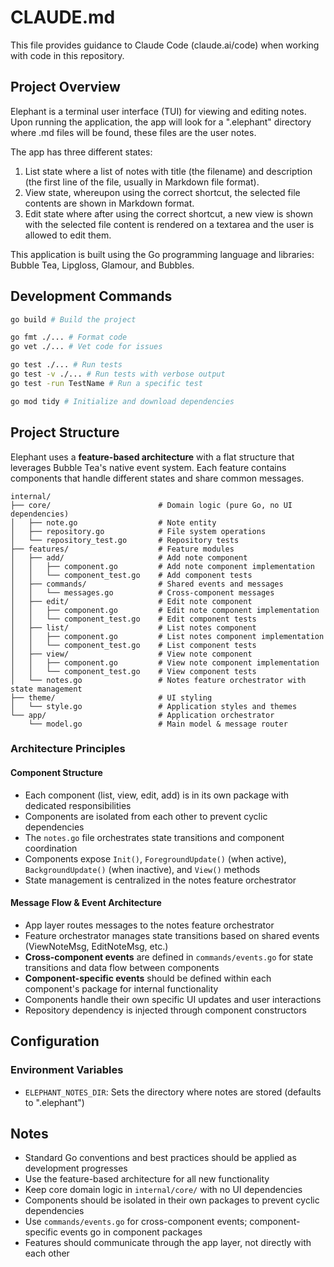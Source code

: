 # CLAUDE.md

This file provides guidance to Claude Code (claude.ai/code) when working with code in this repository.

## Project Overview

Elephant is a terminal user interface (TUI) for viewing and editing notes. Upon running the application, the app will
look for a ".elephant" directory where .md files will be found, these files are the user notes.

The app has three different states:

1. List state where a list of notes with title (the filename) and description (the first line of the file, usually in
   Markdown file format).
2. View state, whereupon using the correct shortcut, the selected file contents are shown in Markdown format.
3. Edit state where after using the correct shortcut, a new view is shown with the selected file content is rendered on
   a textarea and the user is allowed to edit them.

This application is built using the Go programming language and libraries: Bubble Tea, Lipgloss, Glamour, and Bubbles.

## Development Commands

```bash
go build # Build the project

go fmt ./... # Format code
go vet ./... # Vet code for issues

go test ./... # Run tests
go test -v ./... # Run tests with verbose output
go test -run TestName # Run a specific test

go mod tidy # Initialize and download dependencies
```

## Project Structure

Elephant uses a **feature-based architecture** with a flat structure that leverages Bubble Tea's native event system. Each feature contains components that handle different states and share common messages.

```
internal/
├── core/                        # Domain logic (pure Go, no UI dependencies)
│   ├── note.go                  # Note entity
│   ├── repository.go            # File system operations
│   └── repository_test.go       # Repository tests
├── features/                    # Feature modules
│   ├── add/                     # Add note component
│   │   ├── component.go         # Add note component implementation
│   │   └── component_test.go    # Add component tests
│   ├── commands/                # Shared events and messages
│   │   └── messages.go          # Cross-component messages
│   ├── edit/                    # Edit note component
│   │   ├── component.go         # Edit note component implementation
│   │   └── component_test.go    # Edit component tests
│   ├── list/                    # List notes component
│   │   ├── component.go         # List notes component implementation
│   │   └── component_test.go    # List component tests
│   ├── view/                    # View note component
│   │   ├── component.go         # View note component implementation
│   │   └── component_test.go    # View component tests
│   └── notes.go                 # Notes feature orchestrator with state management
├── theme/                       # UI styling
│   └── style.go                 # Application styles and themes
└── app/                         # Application orchestrator
    └── model.go                 # Main model & message router
```

### Architecture Principles

#### Component Structure

- Each component (list, view, edit, add) is in its own package with dedicated responsibilities
- Components are isolated from each other to prevent cyclic dependencies  
- The `notes.go` file orchestrates state transitions and component coordination
- Components expose `Init()`, `ForegroundUpdate()` (when active), `BackgroundUpdate()` (when inactive), and `View()` methods
- State management is centralized in the notes feature orchestrator

#### Message Flow & Event Architecture

- App layer routes messages to the notes feature orchestrator
- Feature orchestrator manages state transitions based on shared events (ViewNoteMsg, EditNoteMsg, etc.)
- **Cross-component events** are defined in `commands/events.go` for state transitions and data flow between components
- **Component-specific events** should be defined within each component's package for internal functionality
- Components handle their own specific UI updates and user interactions
- Repository dependency is injected through component constructors

## Configuration

### Environment Variables

- `ELEPHANT_NOTES_DIR`: Sets the directory where notes are stored (defaults to ".elephant")

## Notes

- Standard Go conventions and best practices should be applied as development progresses
- Use the feature-based architecture for all new functionality
- Keep core domain logic in `internal/core/` with no UI dependencies
- Components should be isolated in their own packages to prevent cyclic dependencies
- Use `commands/events.go` for cross-component events; component-specific events go in component packages
- Features should communicate through the app layer, not directly with each other